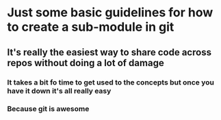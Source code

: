 # Just some basic guidelines for how to create a sub-module in git

## It's really the easiest way to share code across repos without doing a lot of damage

### It takes a bit fo time to get used to the concepts but once you have it down it's all really easy

### Because git is awesome
